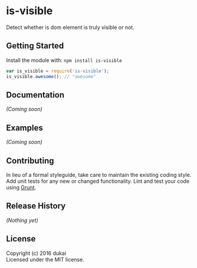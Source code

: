 # is-visible

Detect whether is dom element is truly visible or not.

## Getting Started
Install the module with: `npm install is-visible`

```javascript
var is_visible = require('is-visible');
is_visible.awesome(); // "awesome"
```

## Documentation
_(Coming soon)_

## Examples
_(Coming soon)_

## Contributing
In lieu of a formal styleguide, take care to maintain the existing coding style. Add unit tests for any new or changed functionality. Lint and test your code using [Grunt](http://gruntjs.com/).

## Release History
_(Nothing yet)_

## License
Copyright (c) 2016 dukai  
Licensed under the MIT license.

